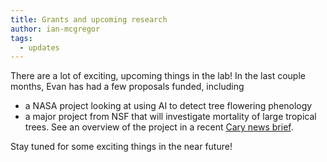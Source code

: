 ```yaml
---
title: Grants and upcoming research
author: ian-mcgregor
tags:
  - updates
---
```


There are a lot of exciting, upcoming things in the lab! In the last couple months, Evan has had a few proposals funded, including
- a NASA project looking at using AI to detect tree flowering phenology
- a major project from NSF that will investigate mortality of large tropical trees. See an overview of the project in a recent [Cary news brief](https://www.caryinstitute.org/news-insights/feature/whats-killing-giant-tropical-trees-17m-awards-cary-led-team-aims-find-out).

Stay tuned for some exciting things in the near future!